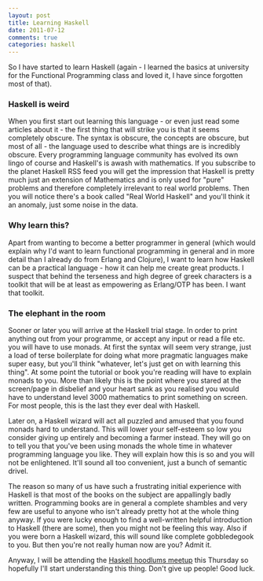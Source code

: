 ```yaml
---
layout: post
title: Learning Haskell
date: 2011-07-12
comments: true
categories: haskell
---
```


So I have started to learn Haskell (again - I learned the basics at university for the Functional Programming class and loved it, I have since forgotten most of that).

### Haskell is weird

When you first start out learning this language - or even just read some articles about it - the first thing that will strike you is that it seems completely obscure. The syntax is obscure, the concepts are obscure, but most of all - the language used to describe what things are is incredibly obscure. Every programming language community has evolved its own lingo of course and Haskell's is awash with mathematics. If you subscribe to the planet Haskell RSS feed you will get the impression that Haskell is pretty much just an extension of Mathematics and is only used for "pure" problems and therefore completely irrelevant to real world problems. Then you will notice there's a book called "Real World Haskell" and you'll think it an anomaly, just some noise in the data.

### Why learn this?

Apart from wanting to become a better programmer in general (which would explain why I'd want to learn functional programming in general and in more detail than I already do from Erlang and Clojure), I want to learn how Haskell can be a practical language - how it can help me create great products. I suspect that behind the terseness and high degree of greek characters is a toolkit that will be at least as empowering as Erlang/OTP has been. I want that toolkit.

### The elephant in the room

Sooner or later you will arrive at the Haskell trial stage. In order to print anything out from your programme, or accept any input or read a file etc. you will have to use monads. At first the syntax will seem very strange, just a load of terse boilerplate for doing what more pragmatic languages make super easy, but you'll think "whatever, let's just get on with learning this thing". At some point the tutorial or book you're reading will have to explain monads to you. More than likely this is the point where you stared at the screen/page in disbelief and your heart sank as you realised you would have to understand level 3000 mathematics to print something on screen. For most people, this is the last they ever deal with Haskell.

Later on, a Haskell wizard will act all puzzled and amused that you found monads hard to understand. This will lower your self-esteem so low you consider giving up entirely and becoming a farmer instead. They will go on to tell you that you've been using monads the whole time in whatever programming language you like. They will explain how this is so and you will not be enlightened. It'll sound all too convenient, just a bunch of semantic drivel.

The reason so many of us have such a frustrating initial experience with Haskell is that most of the books on the subject are appallingly badly written. Programming books are in general a complete shambles and very few are useful to anyone who isn't already pretty hot at the whole thing anyway. If you were lucky enough to find a well-written helpful introduction to Haskell (there are some), then you might not be feeling this way. Also if you were born a Haskell wizard, this will sound like complete gobbledegook to you. But then you're not really human now are you? Admit it.

Anyway, I will be attending the [Haskell hoodlums meetup](http://www.meetup.com/hoodlums/) this Thursday so hopefully I'll start understanding this thing. Don't give up people! Good luck.

